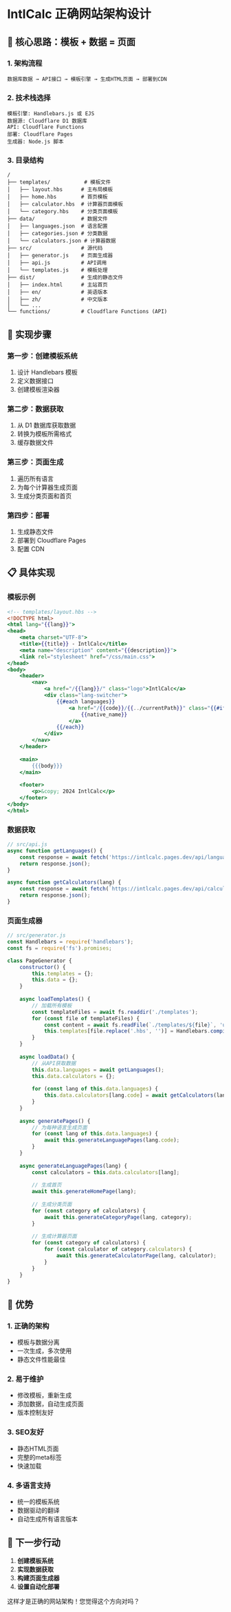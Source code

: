 # IntlCalc 正确网站架构设计

## 🎯 核心思路：模板 + 数据 = 页面

### 1. **架构流程**
```
数据库数据 → API接口 → 模板引擎 → 生成HTML页面 → 部署到CDN
```

### 2. **技术栈选择**
```
模板引擎: Handlebars.js 或 EJS
数据源: Cloudflare D1 数据库
API: Cloudflare Functions
部署: Cloudflare Pages
生成器: Node.js 脚本
```

### 3. **目录结构**
```
/
├── templates/           # 模板文件
│   ├── layout.hbs      # 主布局模板
│   ├── home.hbs        # 首页模板
│   ├── calculator.hbs  # 计算器页面模板
│   └── category.hbs    # 分类页面模板
├── data/               # 数据文件
│   ├── languages.json  # 语言配置
│   ├── categories.json # 分类数据
│   └── calculators.json # 计算器数据
├── src/                # 源代码
│   ├── generator.js    # 页面生成器
│   ├── api.js          # API调用
│   └── templates.js    # 模板处理
├── dist/               # 生成的静态文件
│   ├── index.html      # 主站首页
│   ├── en/             # 英语版本
│   ├── zh/             # 中文版本
│   └── ...
└── functions/          # Cloudflare Functions (API)
```

## 🔧 实现步骤

### 第一步：创建模板系统
1. 设计 Handlebars 模板
2. 定义数据接口
3. 创建模板渲染器

### 第二步：数据获取
1. 从 D1 数据库获取数据
2. 转换为模板所需格式
3. 缓存数据文件

### 第三步：页面生成
1. 遍历所有语言
2. 为每个计算器生成页面
3. 生成分类页面和首页

### 第四步：部署
1. 生成静态文件
2. 部署到 Cloudflare Pages
3. 配置 CDN

## 📋 具体实现

### 模板示例
```handlebars
<!-- templates/layout.hbs -->
<!DOCTYPE html>
<html lang="{{lang}}">
<head>
    <meta charset="UTF-8">
    <title>{{title}} - IntlCalc</title>
    <meta name="description" content="{{description}}">
    <link rel="stylesheet" href="/css/main.css">
</head>
<body>
    <header>
        <nav>
            <a href="/{{lang}}/" class="logo">IntlCalc</a>
            <div class="lang-switcher">
                {{#each languages}}
                    <a href="/{{code}}/{{../currentPath}}" class="{{#if (eq code ../lang)}}active{{/if}}">
                        {{native_name}}
                    </a>
                {{/each}}
            </div>
        </nav>
    </header>
    
    <main>
        {{{body}}}
    </main>
    
    <footer>
        <p>&copy; 2024 IntlCalc</p>
    </footer>
</body>
</html>
```

### 数据获取
```javascript
// src/api.js
async function getLanguages() {
    const response = await fetch('https://intlcalc.pages.dev/api/languages');
    return response.json();
}

async function getCalculators(lang) {
    const response = await fetch(`https://intlcalc.pages.dev/api/calculators?lang=${lang}`);
    return response.json();
}
```

### 页面生成器
```javascript
// src/generator.js
const Handlebars = require('handlebars');
const fs = require('fs').promises;

class PageGenerator {
    constructor() {
        this.templates = {};
        this.data = {};
    }
    
    async loadTemplates() {
        // 加载所有模板
        const templateFiles = await fs.readdir('./templates');
        for (const file of templateFiles) {
            const content = await fs.readFile(`./templates/${file}`, 'utf8');
            this.templates[file.replace('.hbs', '')] = Handlebars.compile(content);
        }
    }
    
    async loadData() {
        // 从API获取数据
        this.data.languages = await getLanguages();
        this.data.calculators = {};
        
        for (const lang of this.data.languages) {
            this.data.calculators[lang.code] = await getCalculators(lang.code);
        }
    }
    
    async generatePages() {
        // 为每种语言生成页面
        for (const lang of this.data.languages) {
            await this.generateLanguagePages(lang.code);
        }
    }
    
    async generateLanguagePages(lang) {
        const calculators = this.data.calculators[lang];
        
        // 生成首页
        await this.generateHomePage(lang);
        
        // 生成分类页面
        for (const category of calculators) {
            await this.generateCategoryPage(lang, category);
        }
        
        // 生成计算器页面
        for (const category of calculators) {
            for (const calculator of category.calculators) {
                await this.generateCalculatorPage(lang, calculator);
            }
        }
    }
}
```

## 🚀 优势

### 1. **正确的架构**
- 模板与数据分离
- 一次生成，多次使用
- 静态文件性能最佳

### 2. **易于维护**
- 修改模板，重新生成
- 添加数据，自动生成页面
- 版本控制友好

### 3. **SEO友好**
- 静态HTML页面
- 完整的meta标签
- 快速加载

### 4. **多语言支持**
- 统一的模板系统
- 数据驱动的翻译
- 自动生成所有语言版本

## 🎯 下一步行动

1. **创建模板系统**
2. **实现数据获取**
3. **构建页面生成器**
4. **设置自动化部署**

这样才是正确的网站架构！您觉得这个方向对吗？ 